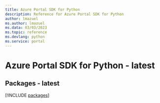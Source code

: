 ```yaml
---
title: Azure Portal SDK for Python
description: Reference for Azure Portal SDK for Python
author: lmazuel
ms.author: lmazuel
ms.data: 03/03/2023
ms.topic: reference
ms.devlang: python
ms.service: portal
---
```

# Azure Portal SDK for Python - latest
## Packages - latest
[!INCLUDE [packages](portal-index.md)]